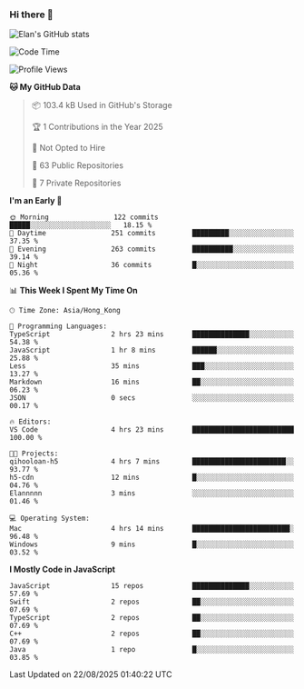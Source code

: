 ### Hi there 👋

![Elan's GitHub stats](https://github-readme-stats.vercel.app/api?username=elaninhust&rank_icon=github)

<!--START_SECTION:waka-->
![Code Time](http://img.shields.io/badge/Code%20Time-897%20hrs%2041%20mins-blue)

![Profile Views](http://img.shields.io/badge/Profile%20Views-0-blue)

**🐱 My GitHub Data** 

> 📦 103.4 kB Used in GitHub's Storage 
 > 
> 🏆 1 Contributions in the Year 2025
 > 
> 🚫 Not Opted to Hire
 > 
> 📜 63 Public Repositories 
 > 
> 🔑 7 Private Repositories 
 > 
**I'm an Early 🐤** 

```text
🌞 Morning                122 commits         █████░░░░░░░░░░░░░░░░░░░░   18.15 % 
🌆 Daytime                251 commits         █████████░░░░░░░░░░░░░░░░   37.35 % 
🌃 Evening                263 commits         ██████████░░░░░░░░░░░░░░░   39.14 % 
🌙 Night                  36 commits          █░░░░░░░░░░░░░░░░░░░░░░░░   05.36 % 
```


📊 **This Week I Spent My Time On** 

```text
🕑︎ Time Zone: Asia/Hong_Kong

💬 Programming Languages: 
TypeScript               2 hrs 23 mins       ██████████████░░░░░░░░░░░   54.38 % 
JavaScript               1 hr 8 mins         ██████░░░░░░░░░░░░░░░░░░░   25.88 % 
Less                     35 mins             ███░░░░░░░░░░░░░░░░░░░░░░   13.27 % 
Markdown                 16 mins             ██░░░░░░░░░░░░░░░░░░░░░░░   06.23 % 
JSON                     0 secs              ░░░░░░░░░░░░░░░░░░░░░░░░░   00.17 % 

🔥 Editors: 
VS Code                  4 hrs 23 mins       █████████████████████████   100.00 % 

🐱‍💻 Projects: 
qihooloan-h5             4 hrs 7 mins        ███████████████████████░░   93.77 % 
h5-cdn                   12 mins             █░░░░░░░░░░░░░░░░░░░░░░░░   04.76 % 
Elannnnn                 3 mins              ░░░░░░░░░░░░░░░░░░░░░░░░░   01.46 % 

💻 Operating System: 
Mac                      4 hrs 14 mins       ████████████████████████░   96.48 % 
Windows                  9 mins              █░░░░░░░░░░░░░░░░░░░░░░░░   03.52 % 
```

**I Mostly Code in JavaScript** 

```text
JavaScript               15 repos            ██████████████░░░░░░░░░░░   57.69 % 
Swift                    2 repos             ██░░░░░░░░░░░░░░░░░░░░░░░   07.69 % 
TypeScript               2 repos             ██░░░░░░░░░░░░░░░░░░░░░░░   07.69 % 
C++                      2 repos             ██░░░░░░░░░░░░░░░░░░░░░░░   07.69 % 
Java                     1 repo              █░░░░░░░░░░░░░░░░░░░░░░░░   03.85 % 
```




 Last Updated on 22/08/2025 01:40:22 UTC
<!--END_SECTION:waka-->
